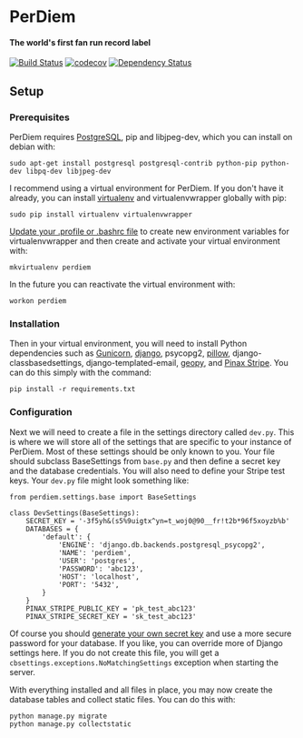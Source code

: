 # PerDiem
#### The world's first fan run record label

[![Build Status](https://travis-ci.org/RevolutionTech/perdiem-django.svg?branch=master)](https://travis-ci.org/RevolutionTech/perdiem-django)
[![codecov](https://codecov.io/gh/RevolutionTech/perdiem-django/branch/master/graph/badge.svg)](https://codecov.io/gh/RevolutionTech/perdiem-django)
[![Dependency Status](https://www.versioneye.com/user/projects/56db9ef4309a580033b7dd87/badge.svg?style=flat)](https://www.versioneye.com/user/projects/56db9ef4309a580033b7dd87)

## Setup

### Prerequisites

PerDiem requires [PostgreSQL](http://www.postgresql.org/), pip and libjpeg-dev, which you can install on debian with:

    sudo apt-get install postgresql postgresql-contrib python-pip python-dev libpq-dev libjpeg-dev

I recommend using a virtual environment for PerDiem. If you don't have it already, you can install [virtualenv](http://virtualenv.readthedocs.org/en/latest/virtualenv.html) and virtualenvwrapper globally with pip:

    sudo pip install virtualenv virtualenvwrapper

[Update your .profile or .bashrc file](http://virtualenvwrapper.readthedocs.org/en/latest/install.html#shell-startup-file) to create new environment variables for virtualenvwrapper and then create and activate your virtual environment with:

    mkvirtualenv perdiem

In the future you can reactivate the virtual environment with:

    workon perdiem

### Installation

Then in your virtual environment, you will need to install Python dependencies such as [Gunicorn](http://gunicorn.org/), [django](https://www.djangoproject.com/), psycopg2, [pillow](https://pillow.readthedocs.org/), django-classbasedsettings, django-templated-email, [geopy](http://geopy.readthedocs.org/), and [Pinax Stripe](https://pinax-stripe.readthedocs.org/). You can do this simply with the command:

    pip install -r requirements.txt

### Configuration

Next we will need to create a file in the settings directory called `dev.py`. This is where we will store all of the settings that are specific to your instance of PerDiem. Most of these settings should be only known to you. Your file should subclass BaseSettings from `base.py` and then define a secret key and the database credentials. You will also need to define your Stripe test keys. Your `dev.py` file might look something like:

    from perdiem.settings.base import BaseSettings

    class DevSettings(BaseSettings):
        SECRET_KEY = '-3f5yh&(s5%9uigtx^yn=t_woj0@90__fr!t2b*96f5xoyzb%b'
        DATABASES = {
            'default': {
                'ENGINE': 'django.db.backends.postgresql_psycopg2',
                'NAME': 'perdiem',
                'USER': 'postgres',
                'PASSWORD': 'abc123',
                'HOST': 'localhost',
                'PORT': '5432',
            }
        }
        PINAX_STRIPE_PUBLIC_KEY = 'pk_test_abc123'
        PINAX_STRIPE_SECRET_KEY = 'sk_test_abc123'

Of course you should [generate your own secret key](http://stackoverflow.com/a/16630719) and use a more secure password for your database. If you like, you can override more of Django settings here. If you do not create this file, you will get a `cbsettings.exceptions.NoMatchingSettings` exception when starting the server.

With everything installed and all files in place, you may now create the database tables and collect static files. You can do this with:

    python manage.py migrate
    python manage.py collectstatic
